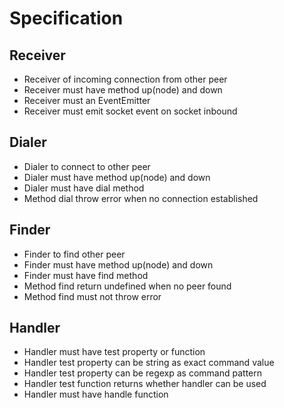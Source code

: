# Specification

## Receiver

- Receiver of incoming connection from other peer
- Receiver must have method up(node) and down
- Receiver must an EventEmitter
- Receiver must emit socket event on socket inbound

## Dialer

- Dialer to connect to other peer
- Dialer must have method up(node) and down
- Dialer must have dial method
- Method dial throw error when no connection established

## Finder

- Finder to find other peer
- Finder must have method up(node) and down
- Finder must have find method
- Method find return undefined when no peer found
- Method find must not throw error

## Handler

- Handler must have test property or function
- Handler test property can be string as exact command value
- Handler test property can be regexp as command pattern
- Handler test function returns whether handler can be used
- Handler must have handle function
